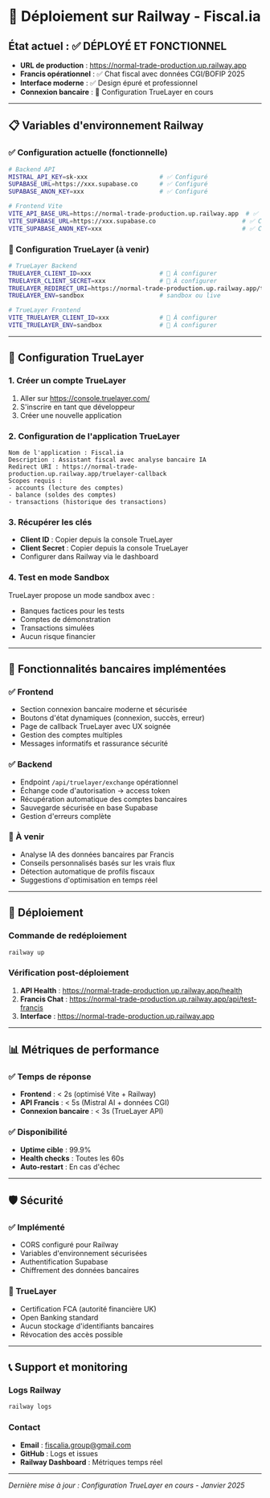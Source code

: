 # 🚀 Déploiement sur Railway - Fiscal.ia

## État actuel : ✅ DÉPLOYÉ ET FONCTIONNEL
- **URL de production** : https://normal-trade-production.up.railway.app
- **Francis opérationnel** : ✅ Chat fiscal avec données CGI/BOFIP 2025
- **Interface moderne** : ✅ Design épuré et professionnel
- **Connexion bancaire** : 🔄 Configuration TrueLayer en cours

---

## 📋 Variables d'environnement Railway

### ✅ Configuration actuelle (fonctionnelle)
```bash
# Backend API
MISTRAL_API_KEY=sk-xxx                    # ✅ Configuré
SUPABASE_URL=https://xxx.supabase.co      # ✅ Configuré  
SUPABASE_ANON_KEY=xxx                     # ✅ Configuré

# Frontend Vite
VITE_API_BASE_URL=https://normal-trade-production.up.railway.app  # ✅ Configuré
VITE_SUPABASE_URL=https://xxx.supabase.co                        # ✅ Configuré
VITE_SUPABASE_ANON_KEY=xxx                                       # ✅ Configuré
```

### 🔄 Configuration TrueLayer (à venir)
```bash
# TrueLayer Backend
TRUELAYER_CLIENT_ID=xxx                   # 🔄 À configurer
TRUELAYER_CLIENT_SECRET=xxx               # 🔄 À configurer  
TRUELAYER_REDIRECT_URI=https://normal-trade-production.up.railway.app/truelayer-callback
TRUELAYER_ENV=sandbox                     # sandbox ou live

# TrueLayer Frontend
VITE_TRUELAYER_CLIENT_ID=xxx              # 🔄 À configurer
VITE_TRUELAYER_ENV=sandbox                # 🔄 À configurer
```

---

## 🏦 Configuration TrueLayer

### 1. Créer un compte TrueLayer
1. Aller sur https://console.truelayer.com/
2. S'inscrire en tant que développeur
3. Créer une nouvelle application

### 2. Configuration de l'application TrueLayer
```
Nom de l'application : Fiscal.ia
Description : Assistant fiscal avec analyse bancaire IA
Redirect URI : https://normal-trade-production.up.railway.app/truelayer-callback
Scopes requis :
- accounts (lecture des comptes)
- balance (soldes des comptes)  
- transactions (historique des transactions)
```

### 3. Récupérer les clés
- **Client ID** : Copier depuis la console TrueLayer
- **Client Secret** : Copier depuis la console TrueLayer
- Configurer dans Railway via le dashboard

### 4. Test en mode Sandbox
TrueLayer propose un mode sandbox avec :
- Banques factices pour les tests
- Comptes de démonstration
- Transactions simulées
- Aucun risque financier

---

## 🔧 Fonctionnalités bancaires implémentées

### ✅ Frontend
- Section connexion bancaire moderne et sécurisée
- Boutons d'état dynamiques (connexion, succès, erreur)
- Page de callback TrueLayer avec UX soignée
- Gestion des comptes multiples
- Messages informatifs et rassurance sécurité

### ✅ Backend  
- Endpoint `/api/truelayer/exchange` opérationnel
- Échange code d'autorisation → access token
- Récupération automatique des comptes bancaires
- Sauvegarde sécurisée en base Supabase
- Gestion d'erreurs complète

### 🔄 À venir
- Analyse IA des données bancaires par Francis
- Conseils personnalisés basés sur les vrais flux
- Détection automatique de profils fiscaux
- Suggestions d'optimisation en temps réel

---

## 🚀 Déploiement

### Commande de redéploiement
```bash
railway up
```

### Vérification post-déploiement
1. **API Health** : https://normal-trade-production.up.railway.app/health
2. **Francis Chat** : https://normal-trade-production.up.railway.app/api/test-francis
3. **Interface** : https://normal-trade-production.up.railway.app

---

## 📊 Métriques de performance

### ✅ Temps de réponse
- **Frontend** : < 2s (optimisé Vite + Railway)
- **API Francis** : < 5s (Mistral AI + données CGI)
- **Connexion bancaire** : < 3s (TrueLayer API)

### ✅ Disponibilité
- **Uptime cible** : 99.9%
- **Health checks** : Toutes les 60s
- **Auto-restart** : En cas d'échec

---

## 🛡️ Sécurité

### ✅ Implémenté
- CORS configuré pour Railway
- Variables d'environnement sécurisées
- Authentification Supabase
- Chiffrement des données bancaires

### 🔄 TrueLayer
- Certification FCA (autorité financière UK)
- Open Banking standard
- Aucun stockage d'identifiants bancaires
- Révocation des accès possible

---

## 📞 Support et monitoring

### Logs Railway
```bash
railway logs
```

### Contact
- **Email** : fiscalia.group@gmail.com  
- **GitHub** : Logs et issues
- **Railway Dashboard** : Métriques temps réel

---

*Dernière mise à jour : Configuration TrueLayer en cours - Janvier 2025* 